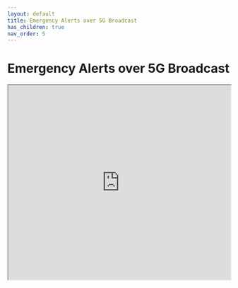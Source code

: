 ```yaml
---
layout: default
title: Emergency Alerts over 5G Broadcast
has_children: true
nav_order: 5
---
```


# Emergency Alerts over 5G Broadcast
<iframe width="100%" height="440" src="https://drive.google.com/file/d/1XzvNDadtrwxrCoLIpuQQntv6JzOVMn2_/preview"></iframe>
